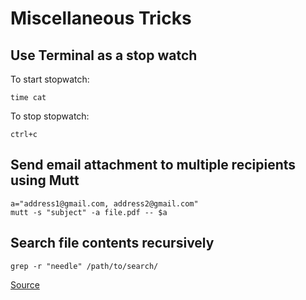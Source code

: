 # Miscellaneous Tricks

## Use Terminal as a stop watch

To start stopwatch:

    time cat

To stop stopwatch:

    ctrl+c

## Send email attachment to multiple recipients using Mutt

    a="address1@gmail.com, address2@gmail.com"
    mutt -s "subject" -a file.pdf -- $a

## Search file contents recursively

    grep -r "needle" /path/to/search/

[Source](http://www.cyberciti.biz/faq/howto-use-grep-command-in-linux-unix/)

